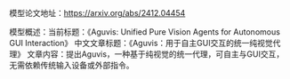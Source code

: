 模型论文地址：https://arxiv.org/abs/2412.04454

模型概述：当前标题：《Aguvis: Unified Pure Vision Agents for Autonomous GUI Interaction》
中文文章标题：《Aguvis：用于自主GUI交互的统一纯视觉代理》
文章内容：提出Aguvis，一种基于纯视觉的统一代理，可自主与GUI交互，无需依赖传统输入设备或外部指令。
